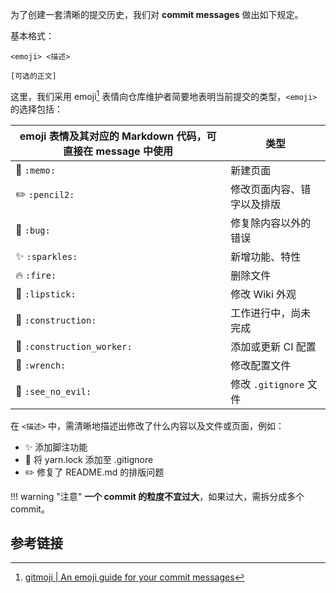 为了创建一套清晰的提交历史，我们对 **commit messages** 做出如下规定。

基本格式：

```text
<emoji> <描述>

[可选的正文]
```

这里，我们采用 emoji[^1] 表情向仓库维护者简要地表明当前提交的类型，`<emoji>` 的选择包括：

| emoji 表情及其对应的 Markdown 代码，可直接在 message 中使用 | 类型                       |
| ----------------------------------------------------------- | -------------------------- |
| :memo: `:memo:`​                                             | 新建页面                   |
| :pencil2: `:pencil2:`​                                       | 修改页面内容、错字以及排版 |
| :bug: `:bug:`                                               | 修复除内容以外的错误       |
| :sparkles: `:sparkles:`​                                     | 新增功能、特性             |
| :fire: `:fire:`                                             | 删除文件                   |
| :lipstick: `:lipstick:`                                     | 修改 Wiki 外观             |
| :construction: `:construction:`                             | 工作进行中，尚未完成       |
| :construction_worker: `:construction_worker:`               | 添加或更新 CI 配置         |
| :wrench: `:wrench:`​                                         | 修改配置文件               |
| :see_no_evil: `:see_no_evil:`​                               | 修改 `.gitignore` 文件     |

在 `<描述>` 中，需清晰地描述出修改了什么内容以及文件或页面，例如：

- :sparkles: 添加脚注功能
- :see_no_evil: ​将 yarn.lock 添加至 .gitignore
- :pencil2: ​修复了 README.md 的排版问题

!!! warning "注意"
    **一个 commit 的粒度不宜过大**，如果过大，需拆分成多个 commit。

## 参考链接

[^1]: [gitmoji | An emoji guide for your commit messages](https://gitmoji.dev/)